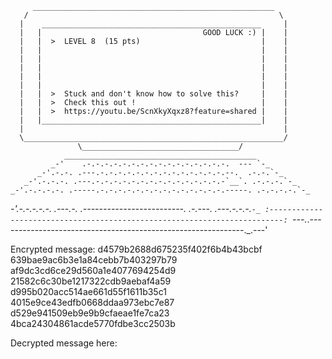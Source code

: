          ______________________________________________________
       /                                                        \
      |    _________________________________________________     |
      |   |                                    GOOD LUCK :) |    |
      |   |  >  LEVEL 8  (15 pts)                           |    |
      |   |                                                 |    |
      |   |                                                 |    |
      |   |                                                 |    |
      |   |                                                 |    |
      |   |                                                 |    |
      |   |  >  Stuck and don't know how to solve this?     |    |
      |   |  >  Check this out !                            |    |
      |   |  >  https://youtu.be/ScnXkyXqxz8?feature=shared |    |
      |   |_________________________________________________|    |
      |                                                          |
      \__________________________________________________________/
                   \___________________________________/
                ___________________________________________
             _-'    .-.-.-.-.-.-.-.-.-.-.-.-.-.-.-.-.  --- `-_
          _-'.-.-. .---.-.-.-.-.-.-.-.-.-.-.-.-.-.-.--.  .-.-.`-_
       _-'.-.-.-. .---.-.-.-.-.-.-.-.-.-.-.-.-.-.-.-`__`. .-.-.-.`-_
    _-'.-.-.-.-. .-----.-.-.-.-.-.-.-.-.-.-.-.-.-.-.-----. .-.-.-.-.`-_
 _-'.-.-.-.-.-. .---.-. .-------------------------. .-.---. .---.-.-.-.`-_
:-------------------------------------------------------------------------:
`---._.-------------------------------------------------------------._.---'

Encrypted message:
d4579b2688d675235f402f6b4b43bcbf
639bae9ac6b3e1a84cebb7b403297b79
af9dc3cd6ce29d560a1e4077694254d9
21582c6c30be1217322cdb9aebaf4a59
d995b020acc514ae661d55f1611b35c1
4015e9ce43edfb0668ddaa973ebc7e87
d529e941509eb9e9b9cfaeae1fe7ca23
4bca24304861acde5770fdbe3cc2503b

Decrypted message here:
> 